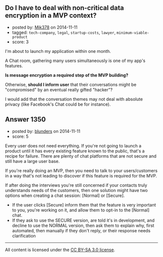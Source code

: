 ## Do I have to deal with non-critical data encryption in a MVP context?

- posted by: [Mik378](https://stackexchange.com/users/961739/mik378) on 2014-11-11
- tagged: `tech-company`, `legal`, `startup-costs`, `lawyer`, `minimum-viable-product`
- score: 3

I'm about to launch my application within one month.

A Chat room, gathering many users simultaneously is one of my app's features.

**Is message encryption a required step of the MVP building?** 

Otherwise, **should I inform user** that their conversations might be "compromised" by an eventual really gifted "hacker"? 

I would add that the conversation themes may not deal with absolute privacy (like Facebook's Chat could be for instance).


## Answer 1350

- posted by: [blunders](https://stackexchange.com/users/216182/blunders) on 2014-11-11
- score: 5

Every user does not need everything. If you're not going to launch a product until it has every existing feature known to the public, that's a recipe for failure. There are plenty of chat platforms that are not secure and still have a large user base.

If you're really doing an MVP, then you need to talk to your users/customers in a way that's not leading to discover if this feature is required for the MVP. 

If after doing the interviews you're still concerned if your contacts truly understands needs of the customers, then one solution might have two options when creating a chat session: [Normal] or [Secure]. 

 - If the user clicks [Secure] inform them that the feature is very important to you, you're working on it, and allow them to opt-in to the [Normal] chat. 
 - If they ask to use the SECURE version, are told it's in development, and decline to use the NORMAL version, then ask them to explain why, first automated, then manually if they don't reply, or their response needs clarification



---

All content is licensed under the [CC BY-SA 3.0 license](https://creativecommons.org/licenses/by-sa/3.0/).
